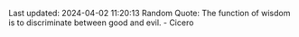 Last updated: 2024-04-02 11:20:13
Random Quote: The function of wisdom is to discriminate between good and evil. - Cicero